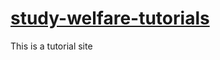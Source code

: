 # [study-welfare-tutorials](https://wjovkesvsztqtu7kzzq7cw-on.drv.tw/studywelfaretutorials/home.html)
This is a tutorial site
